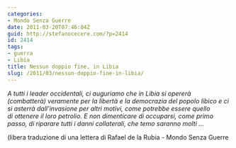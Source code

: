 ```yaml
---
categories:
- Mondo Senza Guerre
date: 2011-03-20T07:46:04Z
guid: http://stefanocecere.com/?p=2414
id: 2414
tags:
- guerra
- Libia
title: Nessun doppio fine, in Libia
slug: /2011/03/nessun-doppio-fine-in-libia/
---
```


_A tutti i leader occidentali, ci auguriamo che in Libia si opererà (combatterà) veramente per la libertà e la democrazia del popolo libico e ci si asterrà dall'invasione per altri motivi, come potrebbe essere quello di ottenere il loro petrolio. E non dimenticare di occuparsi, come primo passo, di riparare tutti i danni collaterali, che temo saranno molti …_

_<span style="font-style: normal">(libera traduzione di una lettera di Rafael de la Rubia - Mondo Senza Guerre</span>_